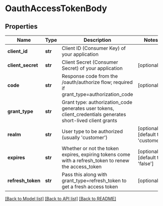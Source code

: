 # OauthAccessTokenBody

## Properties
Name | Type | Description | Notes
------------ | ------------- | ------------- | -------------
**client_id** | **str** | Client ID (Consumer Key) of your application | 
**client_secret** | **str** | Client Secret (Consumer Secret) of your application | [optional] 
**code** | **str** | Response code from the /oauth/authorize flow; required if grant_type&#x3D;authorization_code | [optional] 
**grant_type** | **str** | Grant type: authorization_code generates user tokens, client_credentials generates short-lived client grants | 
**realm** | **str** | User type to be authorized (usually &#x27;customer&#x27;) | [optional] [default to 'customer']
**expires** | **str** | Whether or not the token expires, expiring tokens come with a refresh_token to renew the access_token | [optional] [default to 'false']
**refresh_token** | **str** | Pass this along with grant_type&#x3D;refresh_token to get a fresh access token | [optional] 

[[Back to Model list]](../README.md#documentation-for-models) [[Back to API list]](../README.md#documentation-for-api-endpoints) [[Back to README]](../README.md)

